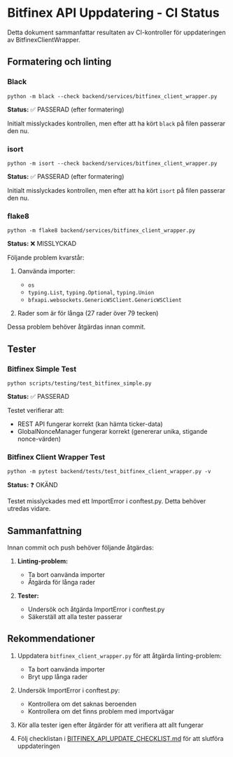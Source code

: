 # Bitfinex API Uppdatering - CI Status

Detta dokument sammanfattar resultaten av CI-kontroller för uppdateringen av BitfinexClientWrapper.

## Formatering och linting

### Black

```
python -m black --check backend/services/bitfinex_client_wrapper.py
```

**Status:** ✅ PASSERAD (efter formatering)

Initialt misslyckades kontrollen, men efter att ha kört `black` på filen passerar den nu.

### isort

```
python -m isort --check backend/services/bitfinex_client_wrapper.py
```

**Status:** ✅ PASSERAD (efter formatering)

Initialt misslyckades kontrollen, men efter att ha kört `isort` på filen passerar den nu.

### flake8

```
python -m flake8 backend/services/bitfinex_client_wrapper.py
```

**Status:** ❌ MISSLYCKAD

Följande problem kvarstår:

1. Oanvända importer:
   - `os`
   - `typing.List`, `typing.Optional`, `typing.Union`
   - `bfxapi.websockets.GenericWSClient.GenericWSClient`

2. Rader som är för långa (27 rader över 79 tecken)

Dessa problem behöver åtgärdas innan commit.

## Tester

### Bitfinex Simple Test

```
python scripts/testing/test_bitfinex_simple.py
```

**Status:** ✅ PASSERAD

Testet verifierar att:
- REST API fungerar korrekt (kan hämta ticker-data)
- GlobalNonceManager fungerar korrekt (genererar unika, stigande nonce-värden)

### Bitfinex Client Wrapper Test

```
python -m pytest backend/tests/test_bitfinex_client_wrapper.py -v
```

**Status:** ❓ OKÄND

Testet misslyckades med ett ImportError i conftest.py. Detta behöver utredas vidare.

## Sammanfattning

Innan commit och push behöver följande åtgärdas:

1. **Linting-problem:**
   - Ta bort oanvända importer
   - Åtgärda för långa rader

2. **Tester:**
   - Undersök och åtgärda ImportError i conftest.py
   - Säkerställ att alla tester passerar

## Rekommendationer

1. Uppdatera `bitfinex_client_wrapper.py` för att åtgärda linting-problem:
   - Ta bort oanvända importer
   - Bryt upp långa rader

2. Undersök ImportError i conftest.py:
   - Kontrollera om det saknas beroenden
   - Kontrollera om det finns problem med importvägar

3. Kör alla tester igen efter åtgärder för att verifiera att allt fungerar

4. Följ checklistan i [BITFINEX_API_UPDATE_CHECKLIST.md](./BITFINEX_API_UPDATE_CHECKLIST.md) för att slutföra uppdateringen 